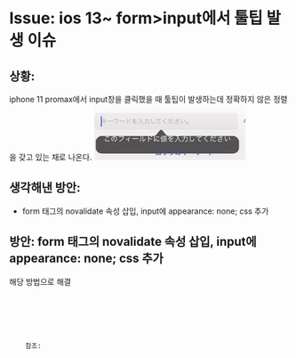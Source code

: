 <!--
author: Dailyscat
purpose: issue arrange
rules:
 (1) 헤더와 문단사이
    <br/>
    <br/>
 (2) 코드가 작성되는 부분은 >로 정리
 (3) 참조는 해당 내용 바로 아래
    <br/>
    <br/>
 (4) 명령어는 bold
 (5) 방안은 ## 안의 과정은 ###
-->

# Issue: ios 13~ form>input에서 툴팁 발생 이슈

## 상황:
iphone 11 promax에서 input창을 클릭했을 때 툴팁이 발생하는데 정확하지 않은 정렬을 갖고 있는 채로 나온다.
![](image/2021-07-06-23-41-38.png)

## 생각해낸 방안:

- form 태그의 novalidate 속성 삽입, input에 appearance: none; css 추가

## 방안: form 태그의 novalidate 속성 삽입, input에 appearance: none; css 추가

해당 방법으로 해결

<br/>

<br/>
<br/>
<br/>

        참조:

<br/>
